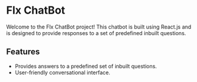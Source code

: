 # Flx ChatBot

Welcome to the Flx ChatBot project! This chatbot is built using React.js and is designed to provide responses to a set of predefined inbuilt questions.

## Features

- Provides answers to a predefined set of inbuilt questions.
- User-friendly conversational interface.
